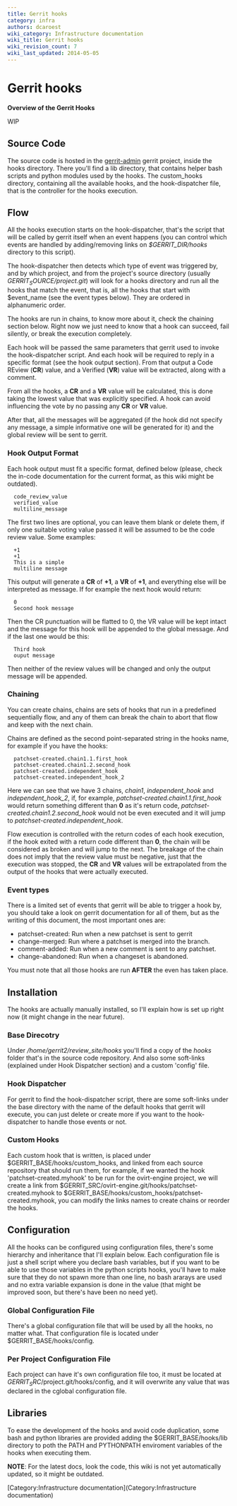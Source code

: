 ```yaml
---
title: Gerrit hooks
category: infra
authors: dcaroest
wiki_category: Infrastructure documentation
wiki_title: Gerrit hooks
wiki_revision_count: 7
wiki_last_updated: 2014-05-05
---
```


# Gerrit hooks

**Overview of the Gerrit Hooks**

WIP

## Source Code

The source code is hosted in the [gerrit-admin](http://gerrit.ovirt.org/gitweb?p=gerrit-admin.git;a=shortlog;h=HEAD) gerrit project, inside the hooks directory. There you'll find a lib directory, that contains helper bash scripts and python modules used by the hooks. The custom_hooks directory, containing all the available hooks, and the hook-dispatcher file, that is the controller for the hooks execution.

## Flow

All the hooks execution starts on the hook-dispatcher, that's the script that will be called by gerrit itself when an event happens (you can control which events are handled by adding/removing links on *$GERRIT_DIR/hooks* directory to this script).

The hook-dispatcher then detects which type of event was triggered by, and by which project, and from the project's source directory (usually *$GERRIT_SOURCE/$project.git*) will look for a hooks directory and run all the hooks that match the event, that is, all the hooks that start with $event_name (see the event types below). They are ordered in alphanumeric order.

The hooks are run in chains, to know more about it, check the chaining section below. Right now we just need to know that a hook can succeed, fail silently, or break the execution completely.

Each hook will be passed the same parameters that gerrit used to invoke the hook-dispatcher script. And each hook will be required to reply in a specific format (see the hook output section). From that output a Code REview (**CR**) value, and a Verified (**VR**) value will be extracted, along with a comment.

From all the hooks, a **CR** and a **VR** value will be calculated, this is done taking the lowest value that was explicitly specified. A hook can avoid influencing the vote by no passing any **CR** or **VR** value.

After that, all the messages will be aggregated (if the hook did not specify any message, a simple informative one will be generated for it) and the global review will be sent to gerrit.

### Hook Output Format

Each hook output must fit a specific format, defined below (please, check the in-code documentation for the current format, as this wiki might be outdated).

      code_review_value
      verified_value
      multiline_message

The first two lines are optional, you can leave them blank or delete them, if only one suitable voting value passed it will be assumed to be the code review value. Some examples:

      +1
      +1
      This is a simple
      multiline message

This output will generate a **CR** of **+1**, a **VR** of **+1**, and everything else will be interpreted as message. If for example the next hook would return:

      0
      Second hook message

Then the CR punctuation will be flatted to 0, the VR value will be kept intact and the message for this hook will be appended to the global message. And if the last one would be this:

      Third hook 
      ouput message

Then neither of the review values will be changed and only the output message will be appended.

### Chaining

You can create chains, chains are sets of hooks that run in a predefined sequentially flow, and any of them can break the chain to abort that flow and keep with the next chain.

Chains are defined as the second point-separated string in the hooks name, for example if you have the hooks:

      patchset-created.chain1.1.first_hook
      patchset-created.chain1.2.second_hook
      patchset-created.independent_hook
      patchset-created.independent_hook_2

Here we can see that we have 3 chains, *chain1*, *independent_hook* and *independent_hook_2*, if, for example, *patchset-created.chain1.1.first_hook* would return something different than **0** as it's return code, *patchset-created.chain1.2.second_hook* would not be even executed and it will jump to *patchset-created.independent_hook*.

Flow execution is controlled with the return codes of each hook execution, if the hook exited with a return code different than **0**, the chain will be considered as broken and will jump to the next. The breakage of the chain does not imply that the review value must be negative, just that the execution was stopped, the **CR** and **VR** values will be extrapolated from the output of the hooks that were actually executed.

### Event types

There is a limited set of events that gerrit will be able to trigger a hook by, you should take a look on gerrit documentation for all of them, but as the writing of this document, the most important ones are:

*   patchset-created: Run when a new patchset is sent to gerrit
*   change-merged: Run where a patchset is merged into the branch.
*   comment-added: Run when a new comment is sent to any patchset.
*   change-abandoned: Run when a changeset is abandoned.

You must note that all those hooks are run **AFTER** the even has taken place.

## Installation

The hooks are actually manually installed, so I'll explain how is set up right now (it might change in the near future).

### Base Direcotry

Under */home/gerrit2/review_site/hooks* you'll find a copy of the *hooks* folder that's in the source code repository. And also some soft-links (explained under Hook Dispatcher section) and a custom 'config' file.

### Hook Dispatcher

For gerrit to find the hook-dispatcher script, there are some soft-links under the base directory with the name of the default hooks that gerrit will execute, you can just delete or create more if you want to the hook-dispatcher to handle those events or not.

### Custom Hooks

Each custom hook that is written, is placed under $GERRIT_BASE/hooks/custom_hooks, and linked from each source repository that should run them, for example, if we wanted the hook 'patchset-created.myhook' to be run for the ovirt-engine project, we will create a link from $GERRIT_SRC/ovirt-engine.git/hooks/patchset-created.myhook to $GERRIT_BASE/hooks/custom_hooks/patchset-created.myhook, you can modify the links names to create chains or reorder the hooks.

## Configuration

All the hooks can be configured using configuration files, there's some hierarchy and inheritance that I'll explain below. Each configuration file is just a shell script where you declare bash variables, but if you want to be able to use those variables in the python scripts hooks, you'll have to make sure that they do not spawn more than one line, no bash ararays are used and no extra variable expansion is done in the value (that might be improved soon, but there's have been no need yet).

### Global Configuration File

There's a global configuration file that will be used by all the hooks, no matter what. That configuration file is located under $GERRIT_BASE/hooks/config.

### Per Project Configuration File

Each project can have it's own configuration file too, it must be located at $GERRIT_SRC/$project.git/hooks/config, and it will overwrite any value that was declared in the cglobal configuration file.

## Libraries

To ease the development of the hooks and avoid code duplication, some bash and python libraries are provided adding the $GERRIT_BASE/hooks/lib directory to poth the PATH and PYTHONPATH enviroment variables of the hooks when executing them.

**NOTE**: For the latest docs, look the code, this wiki is not yet automatically updated, so it might be outdated.

[Category:Infrastructure documentation](Category:Infrastructure documentation)
